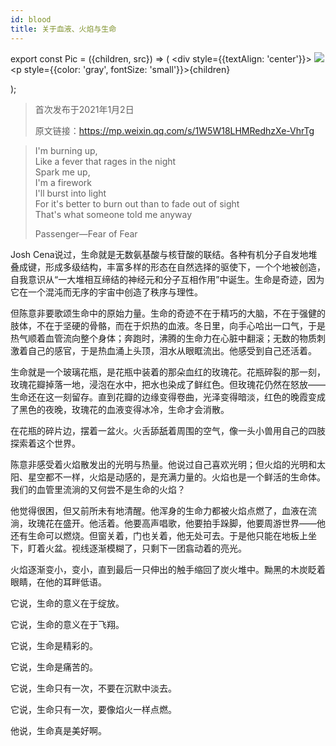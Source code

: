 ```yaml
---
id: blood
title: 关于血液、火焰与生命
---
```


export const Pic = ({children, src}) => (
    <div style={{textAlign: 'center'}}>
        <img src={src} />
        <p style={{color: 'gray', fontSize: 'small'}}>{children}</p>
    </div>);

> 首次发布于2021年1月2日
>
> 原文链接：https://mp.weixin.qq.com/s/1W5W18LHMRedhzXe-VhrTg

> I'm burning up,  
> Like a fever that rages in the night  
> Spark me up,  
> I'm a firework  
> I'll burst into light  
> For it's better to burn out than to fade out of sight  
> That's what someone told me anyway
> 
> Passenger—Fear of Fear

Josh Cena说过，生命就是无数氨基酸与核苷酸的联结。各种有机分子自发地堆叠成键，形成多级结构，丰富多样的形态在自然选择的驱使下，一个个地被创造，自我意识从“一大堆相互缔结的神经元和分子互相作用”中诞生。生命是奇迹，因为它在一个混沌而无序的宇宙中创造了秩序与理性。

但陈意非要歌颂生命中的原始力量。生命的奇迹不在于精巧的大脑，不在于强健的肢体，不在于坚硬的骨骼，而在于炽热的血液。冬日里，向手心哈出一口气，于是热气顺着血管流向整个身体；奔跑时，沸腾的生命力在心脏中翻滚；无数的物质刺激着自己的感官，于是热血涌上头顶，泪水从眼眶流出。他感受到自己还活着。

生命就是一个玻璃花瓶，是花瓶中装着的那朵血红的玫瑰花。花瓶碎裂的那一刻，玫瑰花瓣掉落一地，浸泡在水中，把水也染成了鲜红色。但玫瑰花仍然在怒放——生命还在这一刻留存。直到花瓣的边缘变得卷曲，光泽变得暗淡，红色的晚霞变成了黑色的夜晚，玫瑰花的血液变得冰冷，生命才会消散。

<Pic src="/zh-Hans/img/./docs/Stories/blood/JGibibkelET69YLiapxBjx3AmzoZ7tLSXCe7Y2YpjahpmZRj4zd01RT3d24ibhneTolaAD2PBt9icpCa8YhqpfjgvzA.jpeg"></Pic>

在花瓶的碎片边，摆着一盆火。火舌舔舐着周围的空气，像一头小兽用自己的四肢探索着这个世界。

陈意非感受着火焰散发出的光明与热量。他说过自己喜欢光明；但火焰的光明和太阳、星空都不一样，火焰是动感的，是充满力量的。火焰也是一个鲜活的生命体。我们的血管里流淌的又何尝不是生命的火焰？

他觉得很困，但又前所未有地清醒。他浑身的生命力都被火焰点燃了，血液在流淌，玫瑰花在盛开。他活着。他要高声唱歌，他要拍手跺脚，他要周游世界——他还有生命可以燃烧。但窗关着，门也关着，他无处可去。于是他只能在地板上坐下，盯着火盆。视线逐渐模糊了，只剩下一团翕动着的亮光。

火焰逐渐变小，变小，直到最后一只伸出的触手缩回了炭火堆中。黝黑的木炭眨着眼睛，在他的耳畔低语。

它说，生命的意义在于绽放。

它说，生命的意义在于飞翔。

它说，生命是精彩的。

它说，生命是痛苦的。

它说，生命只有一次，不要在沉默中淡去。

它说，生命只有一次，要像焰火一样点燃。

他说，生命真是美好啊。
